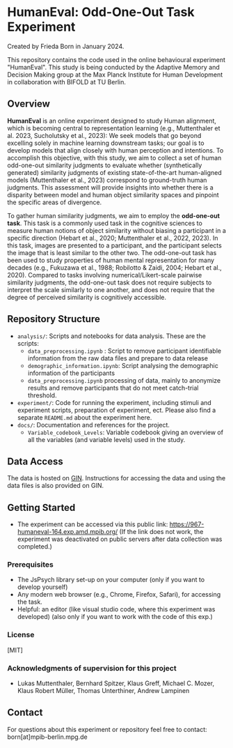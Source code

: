 # HumanEval: Odd-One-Out Task Experiment

Created by Frieda Born in January 2024.

This repository contains the code used in the online behavioural experiment "HumanEval".
This study is being conducted by the Adaptive Memory and Decision Making group at the Max Planck Institute for Human Development in collaboration with BIFOLD at TU Berlin.

## Overview

**HumanEval** is an online experiment designed to study Human alignment, which is becoming central to representation learning (e.g., Muttenthaler et al. 2023, Sucholutsky et al., 2023): We seek models that go beyond excelling solely in machine learning downstream tasks; our goal is to develop models that align closely with human perception and intentions. To accomplish this objective, with this study, we aim to collect a set of human odd-one-out similarity judgments to evaluate whether (synthetically generated) similarity judgments of existing state-of-the-art human-aligned models (Muttenthaler et al., 2023) correspond to ground-truth human judgments. This assessment will provide insights into whether there is a disparity between model and human object similarity spaces and pinpoint the specific areas of divergence.

To gather human similarity judgments, we aim to employ the **odd-one-out task**. This task is a commonly used task in the cognitive sciences to measure human notions of object similarity without biasing a participant in a specific direction (Hebart et al., 2020; Muttenthaler et al., 2022, 2023). In this task, images are presented to a participant, and the participant selects the image that is least similar to the other two. The odd-one-out task has been used to study properties of human mental representation for many decades (e.g., Fukuzawa et al., 1988; Robilotto & Zaidi, 2004; Hebart et al., 2020). Compared to tasks involving numerical/Likert-scale pairwise similarity judgments, the odd-one-out task does not require subjects to interpret the scale similarly to one another, and does not require that the degree of perceived similarity is cognitively accessible.

## Repository Structure
- `analysis/`: Scripts and notebooks for data analysis. These are the scripts:
    - `data_preprocessing.ipynb` : Script to remove participant identifiable information from the raw data files and prepare to data release
    - `demographic_information.ipynb`: Script analysing the demographic information of the participants
    - `data_preprocessing.ipynb` processing of data, mainly to anonymize results and remove participants that do not meet catch-trial threshold.
- `experiment/`: Code for running the experiment, including stimuli and experiment scripts, preparation of experiment, ect. Please also find a separate `README.md` about the experiment here.
- `docs/`: Documentation and references for the project.
    - `Variable_codebook_Levels`: Variable codebook giving an overview of all the variables (and variable levels) used in the study.

## Data Access
The data is hosted on [GIN](). Instructions for accessing the data and using the data files is also provided on GIN.

## Getting Started

- The experiment can be accessed via this public link: https://967-humaneval-164.exp.amd.mpib.org/
(If the link does not work, the experiment was deactivated on public servers after data collection was completed.)

### Prerequisites

- The JsPsych library set-up on your computer (only if you want to develop yourself)
- Any modern web browser (e.g., Chrome, Firefox, Safari), for accessing the task.
- Helpful: an editor (like visual studio code, where this experiment was developed) (also only if you want to work with the code of this exp.)

### License

[MIT]

### Acknowledgments of supervision for this project

- Lukas Muttenthaler, Bernhard Spitzer, Klaus Greff, Michael C. Mozer, Klaus Robert Müller, Thomas Unterthiner, Andrew Lampinen

## Contact

For questions about this experiment or repository feel free to contact: born[at]mpib-berlin.mpg.de


